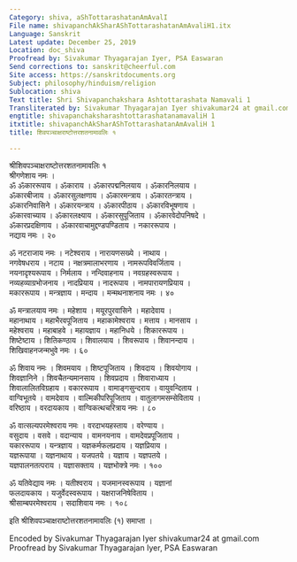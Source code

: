 ```yaml
---
Category: shiva, aShTottarashatanAmAvalI
File name: shivapanchAkSharAShTottarashatanAmAvaliH1.itx
Language: Sanskrit
Latest update: December 25, 2019
Location: doc_shiva
Proofread by: Sivakumar Thyagarajan Iyer, PSA Easwaran
Send corrections to: sanskrit@cheerful.com
Site access: https://sanskritdocuments.org
Subject: philosophy/hinduism/religion
Sublocation: shiva
Text title: Shri Shivapanchakshara Ashtottarashata Namavali 1
Transliterated by: Sivakumar Thyagarajan Iyer shivakumar24 at gmail.com
engtitle: shivapanchaksharashtottarashatanamavaliH 1
itxtitle: shivapanchAkSharAShTottarashatanAmAvaliH 1
title: शिवपञ्चाक्षराष्टोत्तरशतनामावलिः १

---
```

  
 श्रीशिवपञ्चाक्षराष्टोत्तरशतनामावलिः १   
श्रीगणेशाय नमः ।  
ॐ ॐकाररूपाय । ॐकाराय । ॐकारपद्मनिलयाय । ॐकारनिलयाय ।  
ॐकारबीजाय । ॐकारसुलक्षणाय । ॐकारमन्त्राय । ॐकारतन्त्राय ।  
ॐकारनिवासिने । ॐकारयन्त्राय । ॐकारपीठाय । ॐकारविभूषणाय ।  
ॐकारवाच्याय । ॐकारलक्ष्याय । ॐकारसुपूजिताय । ॐकारवेदोपनिषदे ।  
ॐकारप्रदक्षिणाय । ॐकारवाचामुद्दण्डपण्डिताय । नकाररूपाय ।  
नद्याय नमः । २०  
  
ॐ नटराजाय नमः । नटेश्वराय । नारायणसख्ये । नाथाय ।  
नगवेषधराय । नटाय । नक्षत्रमालाभरणाय । नामरूपविवर्जिताय ।  
नयनादृश्यरूपाय । निर्मलाय । नन्दिवाहनाय । नवग्रहस्वरूपाय ।  
नव्यहव्याग्रभोजनाय । नादप्रियाय । नादरूपाय । नामपारायणप्रियाय ।  
मकाररूपाय । मन्त्रज्ञाय । मन्दाय । मन्मथनाशनाय नमः । ४०  
  
ॐ मन्त्रालयाय नमः । महेशाय । मयूरपुरवासिने । महादेवाय ।  
महानाथाय । महाभैरवपूजिताय । महाकामेश्वराय । मत्ताय । मानसाय ।  
महेश्वराय । महाबाहवे । महायज्ञाय । महानिधये । शिकाररूपाय ।  
शिष्टेष्टाय । शितिकण्ठाय । शिवालयाय । शिवरूपाय । शिवानन्दाय ।  
शिखिवाहनजन्मभुवे नमः । ६०  
  
ॐ शिवाय नमः । शिवमयाय । शिष्टपूजिताय । शिवदाय । शिवयोगाय ।  
शिवज्ञानिने । शिवचैतन्यमानसाय । शिवप्रदाय । शिवाराध्याय ।  
शिवालालितविग्रहाय । वकाररूपाय । वामाङ्गसुन्दराय । वायुवन्दिताय ।  
वाग्विभूतये । वामदेवाय । वाल्मिकीपरिपूजिताय । वातुलागमसम्सेविताय ।  
वरिष्ठाय । वरदायकाय । वाग्विकत्थचरित्राय नमः । ८०  
  
ॐ वात्सल्यपरमेश्वराय नमः । वरदाभयहस्ताय । वरेण्याय ।  
वसुदाय । वसवे । वदान्याय । वामनयनाय । वामदेवप्रपूजिताय ।  
यकाररूपाय । यन्त्रज्ञाय । यज्ञकर्मफलप्रदाय । यज्ञप्रियाय ।  
यज्ञरूपाया । यज्ञनाथाय । यजपतये । यज्ञाय । यज्ञपतये ।  
यज्ञपालनतत्पराय । यज्ञासक्ताय । यज्ञभोक्त्रे नमः । १००  
  
ॐ यतिवेद्याय नमः । यतीश्वराय । यजमानस्वरूपाय । यज्ञानां  
फलदायकाय । यजुर्वेदस्वरूपाय । यक्षराजनिषेविताय ।  
श्रीसाम्बपरमेश्वराय । सदाशिवाय नमः । १०८  
  
इति श्रीशिवपञ्चाक्षराष्टोत्तरशतनामावलिः (१) समाप्ता ।  
  
Encoded by Sivakumar Thyagarajan Iyer shivakumar24 at gmail.com  
Proofread by Sivakumar Thyagarajan Iyer, PSA Easwaran  
  
